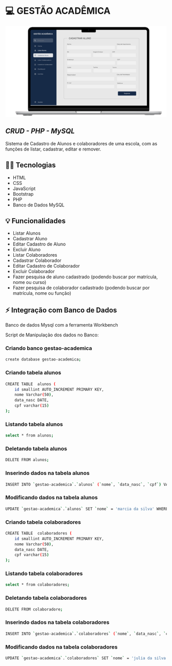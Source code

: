 # 💻 GESTÃO ACADÊMICA

![](gestao-academica.png)

## _CRUD - PHP - MySQL_

Sistema de Cadastro de Alunos e colaboradores de uma escola, com as funções de listar, cadastrar, editar e remover.

## 👩‍💻 Tecnologias
- HTML
- CSS
- JavaScript
- Bootstrap
- PHP
- Banco de Dados MySQL


## 💡 Funcionalidades

- Listar Alunos
- Cadastrar Aluno
- Editar Cadastro de Aluno
- Excluir Aluno
- Listar Colaboradores
- Cadastrar Colaborador
- Editar Cadastro de Colaborador
- Excluir Colaborador
-  Fazer pesquisa de aluno cadastrado (podendo buscar por matrícula, nome ou curso)
-  Fazer pesquisa de colaborador cadastrado (podendo buscar por matrícula, nome ou função)


## ⚡ Integração com Banco de Dados
Banco de dados Mysql com a ferramenta Workbench

Script de Manipulação dos dados no Banco:


### Criando banco gestao-academica
```sh
create database gestao-academica;
```

### Criando tabela alunos
```sh
CREATE TABLE  alunos (
	id smallint AUTO_INCREMENT PRIMARY KEY,
	nome Varchar(50),
	data_nasc DATE,
	cpf varchar(15) 
);
```

### Listando tabela alunos
```sh
select * from alunos;
```

### Deletando tabela alunos
```sh
DELETE FROM alunos;
```

### Inserindo dados na tabela alunos
```sh
INSERT INTO `gestao-academica`.`alunos` (`nome`, `data_nasc`, `cpf`) VALUES ('julia', '2010-10-10', '10211214588');
```

### Modificando dados na tabela alunos
```sh
UPDATE `gestao-academica`.`alunos` SET `nome` = 'marcia da silva' WHERE (`id` = '3');
```

### Criando tabela colaboradores
```sh
CREATE TABLE  colaboradores (
	id smallint AUTO_INCREMENT PRIMARY KEY,
	nome Varchar(50),
	data_nasc DATE,
	cpf varchar(15) 
);
```

### Listando tabela colaboradores
```sh
select * from colaboradores;
```

### Deletando tabela colaboradores
```sh
DELETE FROM colaboradore;
```

### Inserindo dados na tabela colaboradores
```sh
INSERT INTO `gestao-academica`.`colaboradores` (`nome`, `data_nasc`, `cpf`) VALUES ('Murillo', '2003-12-10', '10211214588');
```

### Modificando dados na tabela colaboradores
```sh
UPDATE `gestao-academica`.`colaboradores` SET `nome` = 'julia da silva' WHERE (`id` = '58');
```
